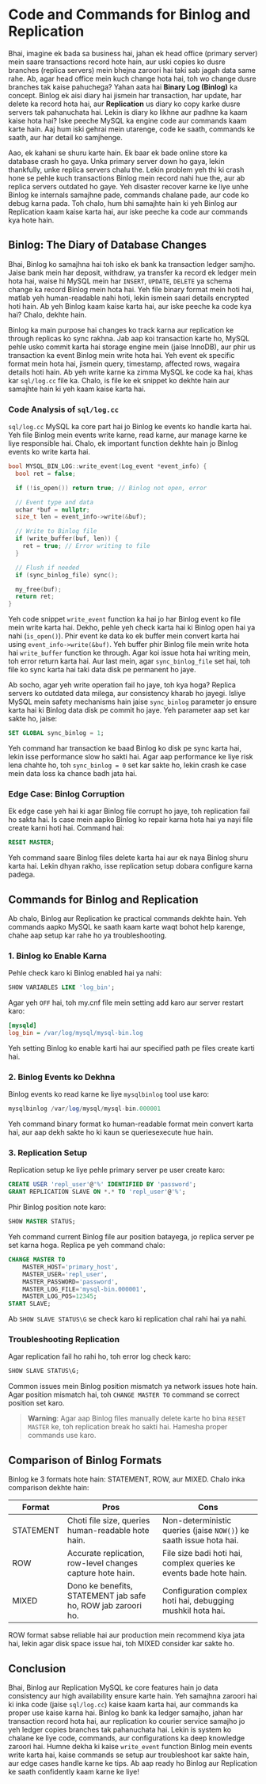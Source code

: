 # Code and Commands for Binlog and Replication

Bhai, imagine ek bada sa business hai, jahan ek head office (primary server) mein saare transactions record hote hain, aur uski copies ko dusre branches (replica servers) mein bhejna zaroori hai taki sab jagah data same rahe. Ab, agar head office mein kuch change hota hai, toh wo change dusre branches tak kaise pahuchega? Yahan aata hai **Binary Log (Binlog)** ka concept. Binlog ek aisi diary hai jismein har transaction, har update, har delete ka record hota hai, aur **Replication** us diary ko copy karke dusre servers tak pahanuchata hai. Lekin is diary ko likhne aur padhne ka kaam kaise hota hai? Iske peeche MySQL ka engine code aur commands kaam karte hain. Aaj hum iski gehrai mein utarenge, code ke saath, commands ke saath, aur har detail ko samjhenge.

Aao, ek kahani se shuru karte hain. Ek baar ek bade online store ka database crash ho gaya. Unka primary server down ho gaya, lekin thankfully, unke replica servers chalu the. Lekin problem yeh thi ki crash hone se pehle kuch transactions Binlog mein record nahi hue the, aur ab replica servers outdated ho gaye. Yeh disaster recover karne ke liye unhe Binlog ke internals samajhne pade, commands chalane pade, aur code ko debug karna pada. Toh chalo, hum bhi samajhte hain ki yeh Binlog aur Replication kaam kaise karta hai, aur iske peeche ka code aur commands kya hote hain.

## Binlog: The Diary of Database Changes

Bhai, Binlog ko samajhna hai toh isko ek bank ka transaction ledger samjho. Jaise bank mein har deposit, withdraw, ya transfer ka record ek ledger mein hota hai, waise hi MySQL mein har `INSERT`, `UPDATE`, `DELETE` ya schema change ka record Binlog mein hota hai. Yeh file binary format mein hoti hai, matlab yeh human-readable nahi hoti, lekin ismein saari details encrypted hoti hain. Ab yeh Binlog kaam kaise karta hai, aur iske peeche ka code kya hai? Chalo, dekhte hain.

Binlog ka main purpose hai changes ko track karna aur replication ke through replicas ko sync rakhna. Jab aap koi transaction karte ho, MySQL pehle usko commit karta hai storage engine mein (jaise InnoDB), aur phir us transaction ka event Binlog mein write hota hai. Yeh event ek specific format mein hota hai, jismein query, timestamp, affected rows, wagaira details hoti hain. Ab yeh write karne ka zimma MySQL ke code ka hai, khas kar `sql/log.cc` file ka. Chalo, is file ke ek snippet ko dekhte hain aur samajhte hain ki yeh kaam kaise karta hai.

### Code Analysis of `sql/log.cc`

`sql/log.cc` MySQL ka core part hai jo Binlog ke events ko handle karta hai. Yeh file Binlog mein events write karne, read karne, aur manage karne ke liye responsible hai. Chalo, ek important function dekhte hain jo Binlog events ko write karta hai.

```cpp
bool MYSQL_BIN_LOG::write_event(Log_event *event_info) {
  bool ret = false;

  if (!is_open()) return true; // Binlog not open, error

  // Event type and data
  uchar *buf = nullptr;
  size_t len = event_info->write(&buf);

  // Write to Binlog file
  if (write_buffer(buf, len)) {
    ret = true; // Error writing to file
  }

  // Flush if needed
  if (sync_binlog_file) sync();

  my_free(buf);
  return ret;
}
```

Yeh code snippet `write_event` function ka hai jo har Binlog event ko file mein write karta hai. Dekho, pehle yeh check karta hai ki Binlog open hai ya nahi (`is_open()`). Phir event ke data ko ek buffer mein convert karta hai using `event_info->write(&buf)`. Yeh buffer phir Binlog file mein write hota hai `write_buffer` function ke through. Agar koi issue hota hai writing mein, toh error return karta hai. Aur last mein, agar `sync_binlog_file` set hai, toh file ko sync karta hai taki data disk pe permanent ho jaye.

Ab socho, agar yeh write operation fail ho jaye, toh kya hoga? Replica servers ko outdated data milega, aur consistency kharab ho jayegi. Isliye MySQL mein safety mechanisms hain jaise `sync_binlog` parameter jo ensure karta hai ki Binlog data disk pe commit ho jaye. Yeh parameter aap set kar sakte ho, jaise:

```sql
SET GLOBAL sync_binlog = 1;
```

Yeh command har transaction ke baad Binlog ko disk pe sync karta hai, lekin isse performance slow ho sakti hai. Agar aap performance ke liye risk lena chahte ho, toh `sync_binlog = 0` set kar sakte ho, lekin crash ke case mein data loss ka chance badh jata hai.

### Edge Case: Binlog Corruption

Ek edge case yeh hai ki agar Binlog file corrupt ho jaye, toh replication fail ho sakta hai. Is case mein aapko Binlog ko repair karna hota hai ya nayi file create karni hoti hai. Command hai:

```sql
RESET MASTER;
```

Yeh command saare Binlog files delete karta hai aur ek naya Binlog shuru karta hai. Lekin dhyan rakho, isse replication setup dobara configure karna padega.

## Commands for Binlog and Replication

Ab chalo, Binlog aur Replication ke practical commands dekhte hain. Yeh commands aapko MySQL ke saath kaam karte waqt bohot help karenge, chahe aap setup kar rahe ho ya troubleshooting.

### 1. Binlog ko Enable Karna

Pehle check karo ki Binlog enabled hai ya nahi:

```sql
SHOW VARIABLES LIKE 'log_bin';
```

Agar yeh `OFF` hai, toh my.cnf file mein setting add karo aur server restart karo:

```ini
[mysqld]
log_bin = /var/log/mysql/mysql-bin.log
```

Yeh setting Binlog ko enable karti hai aur specified path pe files create karti hai.

### 2. Binlog Events ko Dekhna

Binlog events ko read karne ke liye `mysqlbinlog` tool use karo:

```sql
mysqlbinlog /var/log/mysql/mysql-bin.000001
```

Yeh command binary format ko human-readable format mein convert karta hai, aur aap dekh sakte ho ki kaun se queriesexecute hue hain.

### 3. Replication Setup

Replication setup ke liye pehle primary server pe user create karo:

```sql
CREATE USER 'repl_user'@'%' IDENTIFIED BY 'password';
GRANT REPLICATION SLAVE ON *.* TO 'repl_user'@'%';
```

Phir Binlog position note karo:

```sql
SHOW MASTER STATUS;
```

Yeh command current Binlog file aur position batayega, jo replica server pe set karna hoga. Replica pe yeh command chalo:

```sql
CHANGE MASTER TO
    MASTER_HOST='primary_host',
    MASTER_USER='repl_user',
    MASTER_PASSWORD='password',
    MASTER_LOG_FILE='mysql-bin.000001',
    MASTER_LOG_POS=12345;
START SLAVE;
```

Ab `SHOW SLAVE STATUS\G` se check karo ki replication chal rahi hai ya nahi.

### Troubleshooting Replication

Agar replication fail ho rahi ho, toh error log check karo:

```sql
SHOW SLAVE STATUS\G;
```

Common issues mein Binlog position mismatch ya network issues hote hain. Agar position mismatch hai, toh `CHANGE MASTER TO` command se correct position set karo.

> **Warning**: Agar aap Binlog files manually delete karte ho bina `RESET MASTER` ke, toh replication break ho sakti hai. Hamesha proper commands use karo.

## Comparison of Binlog Formats

Binlog ke 3 formats hote hain: STATEMENT, ROW, aur MIXED. Chalo inka comparison dekhte hain:

| Format      | Pros                                                                 | Cons                                                                 |
|-------------|----------------------------------------------------------------------|----------------------------------------------------------------------|
| STATEMENT   | Choti file size, queries human-readable hote hain.                  | Non-deterministic queries (jaise `NOW()`) ke saath issue hota hai.  |
| ROW         | Accurate replication, row-level changes capture hote hain.          | File size badi hoti hai, complex queries ke events bade hote hain.  |
| MIXED       | Dono ke benefits, STATEMENT jab safe ho, ROW jab zaroori ho.        | Configuration complex hoti hai, debugging mushkil hota hai.         |

ROW format sabse reliable hai aur production mein recommend kiya jata hai, lekin agar disk space issue hai, toh MIXED consider kar sakte ho.

## Conclusion

Bhai, Binlog aur Replication MySQL ke core features hain jo data consistency aur high availability ensure karte hain. Yeh samajhna zaroori hai ki inka code (jaise `sql/log.cc`) kaise kaam karta hai, aur commands ka proper use kaise karna hai. Binlog ko bank ka ledger samajho, jahan har transaction record hota hai, aur replication ko courier service samajho jo yeh ledger copies branches tak pahanuchata hai. Lekin is system ko chalane ke liye code, commands, aur configurations ka deep knowledge zaroori hai. Humne dekha ki kaise `write_event` function Binlog mein events write karta hai, kaise commands se setup aur troubleshoot kar sakte hain, aur edge cases handle karne ke tips. Ab aap ready ho Binlog aur Replication ke saath confidently kaam karne ke liye!